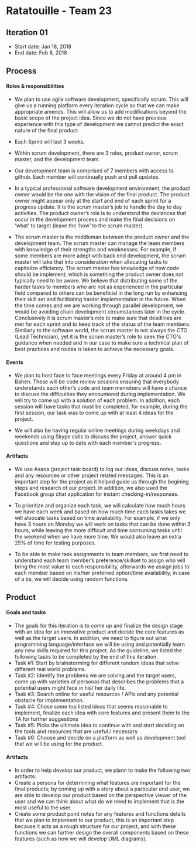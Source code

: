 # Ratatouille - Team 23

## Iteration 01

 * Start date: Jan 18, 2018
 * End date: Feb 8, 2018

## Process

#### Roles & responsibilities

* We plan to use agile software development, specifically scrum. This will give us a running platform every iteration cycle so that we can make appropriate amends. This will allow us to add modifications beyond the basic scope of the project idea. Since we do not have previous experience with this type of development we cannot predict the exact nature of the final product.

* Each Sprint will last 3 weeks. 

* Within scrum development, there are 3 roles, product owner, scrum master, and the development team.

* Our development team is comprised of 7 members with access to github. Each member will continually push and pull updates.

* In a typical professional software development environment, the product owner would be the one with the vision of the final product. The product owner might appear only at the start and end of each sprint for a progress update. It is the scrum master’s job to handle the day to day activities. The product owner’s role is to understand the deviances that occur in the development process and make the final decisions on ‘what’ to target (leave the ‘how’ to the scrum master). 

* The scrum master is the middleman between the product owner and the development team. The scrum master can manage the  team members with knowledge of their strengths and weaknesses. For example, if some members are more adept with back end development, the scrum master will take that into consideration when allocating tasks to capitalize efficiency. The scrum master has knowledge of how code should be implement, which is something the product owner does not typically need to be aware. We believe that distributing some of the harder tasks to members who are not as experienced in the particular field compared to others can be beneficial in the long run by enhancing their skill set and facilitating harder implementation in the future. When the time comes and we are working through parallel development, we would be avoiding chain development circumstances later in the cycle. Conclusively it is scrum master’s role to make sure that deadlines are met for each sprint and to keep track of the status of the team members. Similarly to the software world, the scrum master is not always the CTO (Lead Technician), yet it is the scrum master’s role to seek the CTO's guidance when needed and in our case to make sure a technical plan of best practices and routes is taken to achieve the necessary goals.


#### Events

* We plan to host face to face meetings every Friday at around 4 pm in Bahen. These will be code review sessions ensuring that everybody understands each other’s code and team memebers will have a chance to discuss the difficulties they encountered during implementation. We will try to come up with a solution of each problem. In addition, each session will have tasks that must be completed, for example, during the first session, our task was to come up with at least 4 ideas for the project.

* We will also be having regular online meetings during weekdays and weekends using Skype calls to discuss the project, answer quick questions and stay up to date with each member's progress. 

#### Artifacts

* We use Asana (project task board) to log our ideas, discuss notes, tasks and any resources or other project related messages. This is an important step for the project as it helped guide us through the begining steps and research of our project. In addition, we also used the Facebook group chat application for instant checking-in/responses.

* To prioritize and organize each task, we will calculate how much hours we have each week and based on how much time each tasks takes we will aloocate tasks based on time availability. For example, if we only have 3 hours on Monday we will work on tasks that can be done within 3 hours, while leaving the more difficult and time consuming tasks until the weekend when we have more time. We would also leave an extra 25% of time for testing purposes. 

* To be able to make task assignments to team members, we first need to understand each team member’s preference/skillset to assign who will bring the most value to each responsibility, afterwards we assign jobs to each member based on his/her preferred option/time availability, in case of a tie, we will decide using random functions.


## Product

#### Goals and tasks
* The goals for this iteration is to come up and finalize the design stage with an idea for an innovative product and decide the core features as well as the target users. In addition, we need to figure out what programming language/interface we will be using and potentially learn any new skills required for this project. As the guideline, we listed the following tasks to be completed by the end of this iteration.
* Task #1: Start by brainstorming for different random ideas that solve different real world problems. 
* Task #2: Identify the problems we are solving and the target users, come up with varieties of personas that describes the problems that a potential users might face in his/ her daily life. 
* Task #3: Search online for useful resources / APIs and any potential obstacle for implementation.
* Task #4: Chose some top listed ideas that seems reasonable to implement, finalize each idea with core features and present them to the TA for further suggestions
* Task #5: Picks the ultimate idea to continue with and start deciding on the tools and resources that are useful / necessary
* Task #6: Choose and decide on a platform as well as development tool that we will be using for the product.

#### Artifacts
* In order to help develop our product, we plann to make the following two artifacts:
* Create a persona for determining what features are important for the final products; by coming up with a story about a particular end user, we are able to develop our product based on the perspective viewer of the user and we can think about what do we need to implement that is the most useful to the user. 
* Create some product point notes for any features and functions details that we plan to implement to our product, this is an important step because it acts as a rough structure for our project, and with these functions we can further design the overall components based on these features (such as how we will develop UML diagrams).

